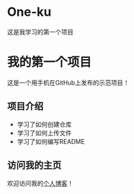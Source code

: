 # One-ku
这是我学习的第一个项目
# 我的第一个项目

这是一个用手机在GitHub上发布的示范项目！

## 项目介绍
- 学习了如何创建仓库
- 学习了如何上传文件
- 学习了如何编写README

## 访问我的主页
欢迎访问我的[个人博客](https://example.com)！
